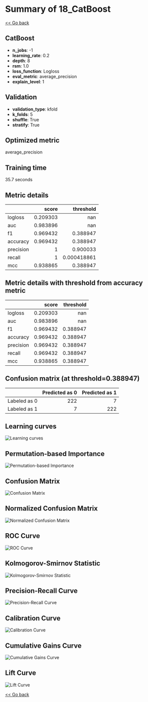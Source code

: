 # Summary of 18_CatBoost

[<< Go back](../README.md)


## CatBoost
- **n_jobs**: -1
- **learning_rate**: 0.2
- **depth**: 8
- **rsm**: 1.0
- **loss_function**: Logloss
- **eval_metric**: average_precision
- **explain_level**: 1

## Validation
 - **validation_type**: kfold
 - **k_folds**: 5
 - **shuffle**: True
 - **stratify**: True

## Optimized metric
average_precision

## Training time

35.7 seconds

## Metric details
|           |    score |     threshold |
|:----------|---------:|--------------:|
| logloss   | 0.209303 | nan           |
| auc       | 0.983896 | nan           |
| f1        | 0.969432 |   0.388947    |
| accuracy  | 0.969432 |   0.388947    |
| precision | 1        |   0.900033    |
| recall    | 1        |   0.000418861 |
| mcc       | 0.938865 |   0.388947    |


## Metric details with threshold from accuracy metric
|           |    score |   threshold |
|:----------|---------:|------------:|
| logloss   | 0.209303 |  nan        |
| auc       | 0.983896 |  nan        |
| f1        | 0.969432 |    0.388947 |
| accuracy  | 0.969432 |    0.388947 |
| precision | 0.969432 |    0.388947 |
| recall    | 0.969432 |    0.388947 |
| mcc       | 0.938865 |    0.388947 |


## Confusion matrix (at threshold=0.388947)
|              |   Predicted as 0 |   Predicted as 1 |
|:-------------|-----------------:|-----------------:|
| Labeled as 0 |              222 |                7 |
| Labeled as 1 |                7 |              222 |

## Learning curves
![Learning curves](learning_curves.png)

## Permutation-based Importance
![Permutation-based Importance](permutation_importance.png)
## Confusion Matrix

![Confusion Matrix](confusion_matrix.png)


## Normalized Confusion Matrix

![Normalized Confusion Matrix](confusion_matrix_normalized.png)


## ROC Curve

![ROC Curve](roc_curve.png)


## Kolmogorov-Smirnov Statistic

![Kolmogorov-Smirnov Statistic](ks_statistic.png)


## Precision-Recall Curve

![Precision-Recall Curve](precision_recall_curve.png)


## Calibration Curve

![Calibration Curve](calibration_curve_curve.png)


## Cumulative Gains Curve

![Cumulative Gains Curve](cumulative_gains_curve.png)


## Lift Curve

![Lift Curve](lift_curve.png)



[<< Go back](../README.md)
